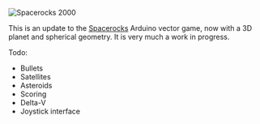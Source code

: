 ![Spacerocks 2000](https://farm5.staticflickr.com/4170/33686074253_f915d78de6_z_d.jpg)

This is an update to the [Spacerocks](https://trmm.net/Spacerocks)
Arduino vector game, now with a 3D planet and spherical geometry.
It is very much a work in progress.

Todo:

* Bullets
* Satellites
* Asteroids
* Scoring
* Delta-V
* Joystick interface


